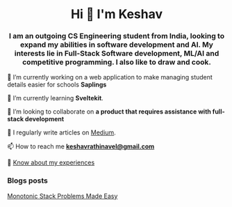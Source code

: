 <h1 align="center">Hi 👋 I'm Keshav</h1>
<h3 align="center">I am an outgoing CS Engineering student from India, looking to expand my abilities in software development and AI. My interests lie in Full-Stack Software development, ML/AI and competitive programming. I also like to draw and cook.</h3>

🔭 I’m currently working on a web application to make managing student details easier for schools **Saplings**

🌱 I’m currently learning **Sveltekit**.

👯 I’m looking to collaborate on **a product that requires assistance with full-stack development**

📝 I regularly write articles on [Medium](https://medium.com/@keshavrathinavel).

📫 How to reach me **keshavrathinavel@gmail.com**

📄 [Know about my experiences ](https://drive.google.com/drive/u/0/folders/1c7qoGgcp92oHzizTFc-PyR3GPzK5ecMU)

### Blogs posts
<!-- BLOG-POST-LIST:START -->
[Monotonic Stack Problems Made Easy](https://medium.com/@keshavrathinavel/leetcodes-monotonic-stack-problems-and-how-to-solve-them-made-easy-1c73c2d6d437)
<!-- BLOG-POST-LIST:END -->

